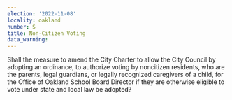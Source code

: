 ```yaml
---
election: '2022-11-08'
locality: oakland
number: S
title: Non-Citizen Voting
data_warning:
---
```

Shall the measure to amend the City Charter to allow the City Council by adopting an ordinance, to authorize voting by noncitizen residents, who are the parents, legal guardians, or legally recognized caregivers of a child, for the Office of Oakland School Board Director if they are otherwise eligible to vote under state and local law be adopted?
